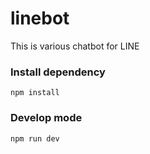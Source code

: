 # linebot
This is various chatbot for LINE

### Install dependency
```
npm install
```

### Develop mode
```
npm run dev
```
